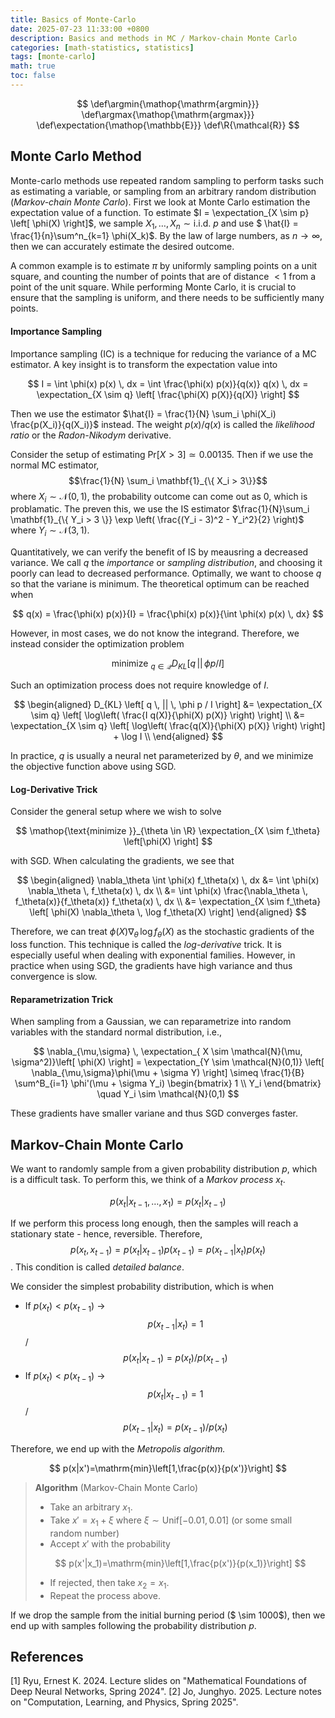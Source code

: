 ```yaml
---
title: Basics of Monte-Carlo
date: 2025-07-23 11:33:00 +0800
description: Basics and methods in MC / Markov-chain Monte Carlo
categories: [math-statistics, statistics]
tags: [monte-carlo]
math: true
toc: false
---
```


$$
    \def\argmin{\mathop{\mathrm{argmin}}}
    \def\argmax{\mathop{\mathrm{argmax}}}
    \def\expectation{\mathop{\mathbb{E}}}
    \def\R{\mathcal{R}}
$$

## Monte Carlo Method

Monte-carlo methods use repeated random sampling to perform tasks such as estimating a variable, or sampling from an arbitrary random distribution (_Markov-chain Monte Carlo_). First we look at Monte Carlo estimation the expectation value of a function. To estimate $I = \expectation_{X \sim p} \left[ \phi(X) \right]$, we sample $X_1, \dots, X_n \sim \text{i.i.d. } p$ and use $ \hat{I} = \frac{1}{n}\sum^n_{k=1} \phi(X_k)$. By the law of large numbers, as $n \to \infty$, then we can accurately estimate the desired outcome.

A common example is to estimate $\pi$ by uniformly sampling points on a unit square, and counting the number of points that are of distance $<1$ from a point of the unit square. While performing Monte Carlo, it is crucial to ensure that the sampling is uniform, and there needs to be sufficiently many points.

#### Importance Sampling

Importance sampling (IC) is a technique for reducing the variance of a MC estimator. A key insight is to transform the expectation value into

$$
I = \int \phi(x) p(x) \, dx = \int \frac{\phi(x) p(x)}{q(x)} q(x) \, dx = \expectation_{X \sim q} \left[ \frac{\phi(X) p(X)}{q(X)} \right]
$$

Then we use the estimator $\hat{I} = \frac{1}{N} \sum_i \phi(X_i) \frac{p(X_i)}{q(X_i)}$ instead. The weight $p(x) / q(x)$ is called the _likelihood ratio_ or the _Radon-Nikodym_ derivative. 

Consider the setup of estimating $\mathrm{Pr}\left[ X > 3 \right] \simeq 0.00135$. Then if we use the normal MC estimator, 
$$\frac{1}{N} \sum_i \mathbf{1}_{\{ X_i > 3\}}$$ 
where $X_i \sim \mathcal{N}(0,1)$, the probability outcome can come out as 0, which is problamatic. The preven this, we use the IS estimator $\frac{1}{N}\sum_i \mathbf{1}_{\{ Y_i > 3 \}} \exp \left( \frac{(Y_i - 3)^2 - Y_i^2}{2} \right)$ where $Y_i \sim \mathcal{N}(3,1)$.

Quantitatively, we can verify the benefit of IS by meausring a decreased variance. We call $q$ the _importance_ or _sampling distribution_, and choosing it poorly can lead to decreased performance. Optimally, we want to choose $q$ so that the variane is minimum. The theoretical optimum can be reached when

$$
q(x) = \frac{\phi(x) p(x)}{I} = \frac{\phi(x) p(x)}{\int \phi(x) p(x) \, dx}
$$

However, in most cases, we do not know the integrand. Therefore, we instead consider the optimization problem

$$
\mathop{\text{minimize }}_{q \in \mathcal{Q}} D_{KL} \left[ q \, || \, \phi p / I \right]
$$

Such an optimization process does not require knowledge of $I$.

$$
\begin{aligned}
D_{KL} \left[ q \, || \, \phi p / I \right] &= \expectation_{X \sim q} \left[ \log\left( \frac{I q(X)}{\phi(X) p(X)} \right) \right] \\
                                            &= \expectation_{X \sim q} \left[ \log\left( \frac{q(X)}{\phi(X) p(X)} \right) \right] + \log I \\
\end{aligned}
$$

In practice, $q$ is usually a neural net parameterized by $\theta$, and we minimize the objective function above using SGD. 

#### Log-Derivative Trick

Consider the general setup where we wish to solve

$$
\mathop{\text{minimize }}_{\theta \in \R} \expectation_{X \sim f_\theta} \left[\phi(X) \right]
$$

with SGD. When calculating the gradients, we see that

$$
\begin{aligned}
\nabla_\theta \int \phi(x) f_\theta(x) \, dx &= \int \phi(x) \nabla_\theta \, f_\theta(x) \, dx \\
                                             &= \int \phi(x) \frac{\nabla_\theta \, f_\theta(x)}{f_\theta(x)} f_\theta(x) \, dx \\
                                             &= \expectation_{X \sim f_\theta} \left[ \phi(X) \nabla_\theta \, \log f_\theta(X) \right]
\end{aligned}
$$

Therefore, we can treat $\phi(X) \nabla_\theta \, \log f_\theta(X)$ as the stochastic gradients of the loss function. This technique is called the _log-derivative_ trick. It is especially useful when dealing with exponential families. However, in practice when using SGD, the gradients have high variance and thus convergence is slow.

#### Reparametrization Trick

When sampling from a Gaussian, we can reparametrize into random variables with the standard normal distribution, i.e.,

$$
\nabla_{\mu,\sigma} \, \expectation_{ X \sim \mathcal{N}(\mu, \sigma^2)}\left[ \phi(X) \right] = \expectation_{Y \sim \mathcal{N}(0,1)} \left[ \nabla_{\mu,\sigma}\phi(\mu + \sigma Y) \right] \simeq \frac{1}{B} \sum^B_{i=1} \phi'(\mu + \sigma Y_i) \begin{bmatrix} 1 \\ Y_i \end{bmatrix} \quad Y_i \sim \mathcal{N}(0,1)
$$

These gradients have smaller variane and thus SGD converges faster.

## Markov-Chain Monte Carlo

We want to randomly sample from a given probability distribution $p$, which is a difficult task. To perform this, we think of a *Markov process* $x_t$. 

$$
p(x_t|x_{t-1},\dots,x_1)=p(x_t|x_{t-1})
$$

If we perform this process long enough, then the samples will reach a stationary state - hence, reversible. Therefore, 
$$
p(x_t, x_{t-1}) = p(x_t|x_{t-1})p(x_{t-1})=p(x_{t-1}|x_t)p(x_t)
$$
. This condition is called *detailed balance*.

We consider the simplest probability distribution, which is when

- If $p(x_t) < p(x_{t-1})$ → 
$$p(x_{t-1}|x_t) = 1$$ / $$p(x_t | x_{t-1}) = p(x_t) / p(x_{t-1})$$
- If $p(x_t) < p(x_{t-1})$ → 
$$p(x_{t}|x_{t-1}) = 1$$ / $$p(x_{t-1} | x_t) = p(x_{t-1}) / p(x_t)$$

Therefore, we end up with the *Metropolis algorithm.*

$$
p(x|x')=\mathrm{min}\left[1,\frac{p(x)}{p(x')}\right]
$$

>**Algorithm** (Markov-Chain Monte Carlo)
> - Take an arbitrary $x_1$.
> - Take $x'=x_1 + \xi$ where $\xi \sim \mathrm{Unif}[-0.01, 0.01]$ (or some small random number)
> - Accept $x'$ with the probability
>
>$$
p(x'|x_1)=\mathrm{min}\left[1,\frac{p(x')}{p(x_1)}\right]
>$$
>
> - If rejected, then take $x_2 = x_1$.
> - Repeat the process above.

If we drop the sample from the initial burning period ($ \sim 1000$), then we end up with samples following the probability distribution $p$.

## References
[1] Ryu, Ernest K. 2024. Lecture slides on "Mathematical Foundations of Deep Neural Networks, Spring 2024".
[2] Jo, Junghyo. 2025. Lecture notes on "Computation, Learning, and Physics, Spring 2025".